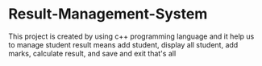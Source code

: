 # Result-Management-System
This project is created by using c++ programming language and it help us to manage student result means add student, display all student, add marks, calculate result, and save and exit that's all
